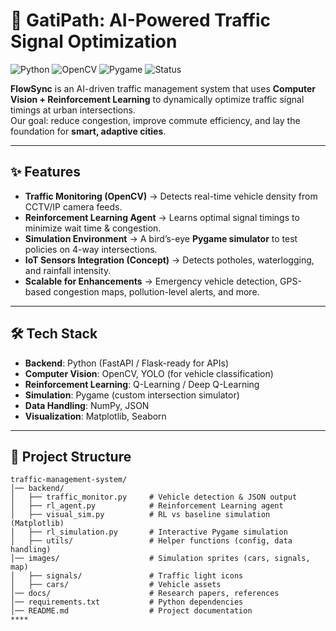 # 🚦 GatiPath: AI-Powered Traffic Signal Optimization

![Python](https://img.shields.io/badge/Python-3.10%2B-blue)
![OpenCV](https://img.shields.io/badge/OpenCV-Enabled-green)
![Pygame](https://img.shields.io/badge/Pygame-Simulation-orange)
![Status](https://img.shields.io/badge/Status-Prototype-brightgreen)

**FlowSync** is an AI-driven traffic management system that uses **Computer Vision + Reinforcement Learning** to dynamically optimize traffic signal timings at urban intersections.  
Our goal: reduce congestion, improve commute efficiency, and lay the foundation for **smart, adaptive cities**.  

---

## ✨ Features
- **Traffic Monitoring (OpenCV)** → Detects real-time vehicle density from CCTV/IP camera feeds.  
- **Reinforcement Learning Agent** → Learns optimal signal timings to minimize wait time & congestion.  
- **Simulation Environment** → A bird’s-eye **Pygame simulator** to test policies on 4-way intersections.  
- **IoT Sensors Integration (Concept)** → Detects potholes, waterlogging, and rainfall intensity.  
- **Scalable for Enhancements** → Emergency vehicle detection, GPS-based congestion maps, pollution-level alerts, and more.  

---

## 🛠️ Tech Stack
- **Backend**: Python (FastAPI / Flask-ready for APIs)  
- **Computer Vision**: OpenCV, YOLO (for vehicle classification)  
- **Reinforcement Learning**: Q-Learning / Deep Q-Learning  
- **Simulation**: Pygame (custom intersection simulator)  
- **Data Handling**: NumPy, JSON  
- **Visualization**: Matplotlib, Seaborn  

---

## 📂 Project Structure
```plaintext
traffic-management-system/
│── backend/
│   ├── traffic_monitor.py     # Vehicle detection & JSON output
│   ├── rl_agent.py            # Reinforcement Learning agent
│   ├── visual_sim.py          # RL vs baseline simulation (Matplotlib)
│   ├── rl_simulation.py       # Interactive Pygame simulation
│   ├── utils/                 # Helper functions (config, data handling)
│── images/                    # Simulation sprites (cars, signals, map)
│   ├── signals/               # Traffic light icons
│   ├── cars/                  # Vehicle assets
│── docs/                      # Research papers, references
│── requirements.txt           # Python dependencies
│── README.md                  # Project documentation
****
